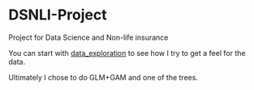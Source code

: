 # DSNLI-Project
Project for Data Science and Non-life insurance

You can start with [data_exploration](./data_exploration/main.nb.html) to see how I try to get a feel for the data.


Ultimately I chose to do GLM+GAM and one of the trees.
